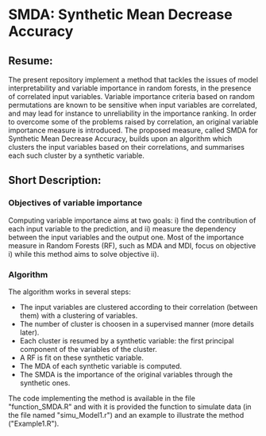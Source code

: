 # SMDA: Synthetic Mean Decrease Accuracy

## Resume: 

The present repository implement a method that tackles the issues of model interpretability and variable importance in random forests, in the presence of correlated input variables. Variable importance criteria based on random permutations are known to be sensitive when input variables are correlated, and may lead for instance to unreliability in the importance ranking. In order to overcome some of the problems raised by correlation, an original variable importance measure is introduced. The proposed measure, called SMDA for Synthetic Mean Decrease Accuracy, builds upon an algorithm which clusters the input variables based on their correlations, and summarises each such cluster by a synthetic variable.

## Short Description:

### Objectives of variable importance 
Computing variable importance aims at two goals: i) find the contribution of each input variable to the prediction, and ii) measure the dependency between the input variables and the output one. Most of the importance measure in Random Forests (RF), such as MDA and MDI, focus on objective i) while this method aims to solve objective ii).

### Algorithm
The algorithm works in several steps:
* The input variables are clustered according to their correlation (between them) with a clustering of variables. 
* The number of cluster is choosen in a supervised manner (more details later).
* Each cluster is resumed by a synthetic variable: the first principal component of the variables of the cluster.
* A RF is fit on these synthetic variable. 
* The MDA of each synthetic variable is computed.
* The SMDA is the importance of the original variables through the synthetic ones.

The code implementing the method is available in the file "function_SMDA.R" and with it is provided the function to simulate data (in the file named "simu_Model1.r") and an example to illustrate the method ("Example1.R").
